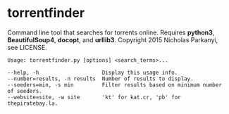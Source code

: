 torrentfinder
=============
Command line tool that searches for torrents online. Requires **python3**, **BeautifulSoup4**, **docopt**,
and **urllib3**. Copyright 2015 Nicholas Parkanyi, see LICENSE.

    Usage: torrentfinder.py [options] <search_terms>...

    --help, -h                    Display this usage info.
    --number=results, -n results  Number of results to display.
    --seeders=min, -s min         Filter results based on minimum number of seeders.
    --website=site, -w site       'kt' for kat.cr, 'pb' for thepiratebay.la.
